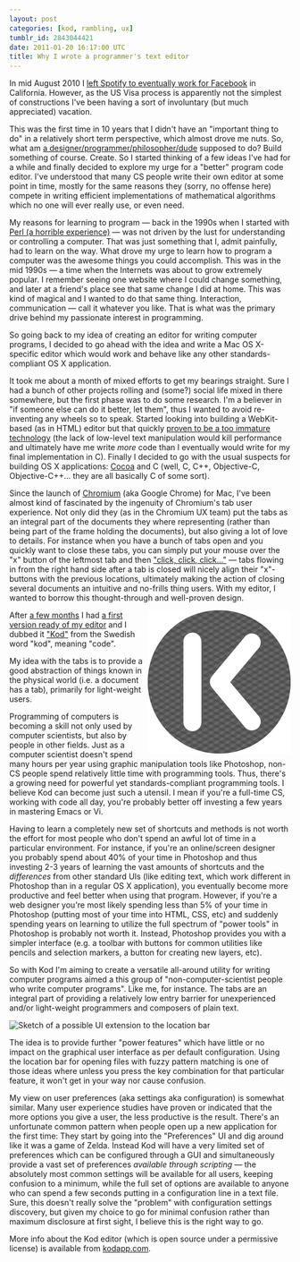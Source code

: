 ```yaml
---
layout: post
categories: [kod, rambling, ux]
tumblr_id: 2843044421  
date: 2011-01-20 16:17:00 UTC
title: Why I wrote a programmer's text editor
---
```


In mid August 2010 I [left Spotify to eventually work for Facebook](http://rsms.me/2010/06/11/moving-on.html) in California. However, as the US Visa process is apparently not the simplest of constructions I've been having a sort of involuntary (but much appreciated) vacation.

This was the first time in 10 years that I didn't have an "important thing to do" in a relatively short term perspective, which almost drove me nuts. So, what am [a designer/programmer/philosopher/dude](http://hunch.se/) supposed to do? Build something of course. Create. So I started thinking of a few ideas I've had for a while and finally decided to explore my urge for a "better" program code editor. I've understood that many CS people write their own editor at some point in time, mostly for the same reasons they (sorry, no offense here) compete in writing efficient implementations of mathematical algorithms which no one will ever really use, or even need.

My reasons for learning to program — back in the 1990s when I started with [Perl (a horrible experience)](http://www.modernperlbooks.com/mt/2011/01/why-you-cant-hire-great-perl-programmers.html) — was not driven by the lust for understanding or controlling a computer. That was just something that I, admit painfully, had to learn on the way. What drove my urge to learn how to program a computer was the awesome things you could accomplish. This was in the mid 1990s — a time when the Internets was about to grow extremely popular. I remember seeing one website where I could change something, and later at a friend's place see that same change I did at home. This was kind of magical and I wanted to do that same thing. Interaction, communication — call it whatever you like. That is what was the primary drive behind my passionate interest in programming.

So going back to my idea of creating an editor for writing computer programs, I decided to go ahead with the idea and write a Mac OS X-specific editor which would work and behave like any other standards-compliant OS X application.

It took me about a month of mixed efforts to get my bearings straight. Sure I had a bunch of other projects rolling and (some?) social life mixed in there somewhere, but the first phase was to do some research. I'm a believer in "if someone else can do it better, let them", thus I wanted to avoid re-inventing any wheels so to speak. Started looking into building a WebKit-based (as in HTML) editor but that quickly [proven to be a too immature technology](http://hunch.se/webkit-editor/) (the lack of low-level text manipulation would kill performance and ultimately have me write _more_ code than I eventually would write for my final implementation in C). Finally I decided to go with the usual suspects for building OS X applications: [Cocoa](http://en.wikipedia.org/wiki/Cocoa_(API)) and C (well, C, C++, Objective-C, Objective-C++... they are all basically C of some sort).

Since the launch of [Chromium](http://www.chromium.org/) (aka Google Chrome) for Mac, I've been almost kind of fascinated by the ingenuity of Chromium's tab user experience. Not only did they (as in the Chromium UX team) put the tabs as an integral part of the documents they where representing (rather than being part of the frame holding the documents), but also giving a lot of love to details. For instance when you have a bunch of tabs open and you quickly want to close these tabs, you can simply put your mouse over the "x" button of the leftmost tab and then ["click, click, click..."](http://www.theinvisibl.com/news/2009/12/08/a-piece-with-a-lot-of-screenshots-about-the-close-tab-behaviour-in-google-chrome/) — tabs flowing in from the right hand side after a tab is closed will nicely align their "x"-buttons with the previous locations, ultimately making the action of closing several documents an intuitive and no-frills thing users. With my editor, I wanted to borrow this thought-through and well-proven design.

[<img src="/res/kodapp-icon-256.png" alt="Kod icon" width="256" height="256" align="right">](http://kodapp.com/)After [a few months](http://rsms.me/2010/11/24/building-some-software-while-the-snow-is-gently.html) I had [a first version ready of my editor](http://rsms.me/2010/12/18/starting-to-take-shape.html) and I dubbed it ["Kod"](http://kodapp.com/) from the Swedish word "kod", meaning "code".

My idea with the tabs is to provide a good abstraction of things known in the physical world (i.e. a document has a tab), primarily for light-weight users.

Programming of computers is becoming a skill not only used by computer scientists, but also by people in other fields. Just as a computer scientist doesn't spend many hours per year using graphic manipulation tools like Photoshop, non-CS people spend relatively little time with programming tools. Thus, there's a growing need for powerful yet standards-compliant programming tools. I believe Kod can become just such a utensil. I mean if you're a full-time CS, working with code all day, you're probably better off investing a few years in mastering Emacs or Vi.

Having to learn a completely new set of shortcuts and methods is not worth the effort for most people who don't spend an awful lot of time in a particular environment. For instance, if you're an online/screen designer you probably spend about 40% of your time in Photoshop and thus investing 2-3 years of learning the vast amounts of shortcuts and the _differences_ from other standard UIs (like editing text, which work different in Photoshop than in a regular OS X application), you eventually become more productive and feel better when using that program. However, if you're a web designer you're most likely spending less than 5% of your time in Photoshop (putting most of your time into HTML, CSS, etc) and suddenly spending years on learning to utilize the full spectrum of "power tools" in Photoshop is probably not worth it. Instead, Photoshop provides you with a simpler interface (e.g. a toolbar with buttons for common utilities like pencils and selection markers, a button for creating new layers, etc).

So with Kod I'm aiming to create a versatile all-around utility for writing computer programs aimed a this group of "non-computer-scientist people who write computer programs". Like me, for instance. The tabs are an integral part of providing a relatively low entry barrier for unexperienced and/or light-weight programmers and composers of plain text.

![Sketch of a possible UI extension to the location bar](http://farm6.static.flickr.com/5244/5373093980_8e17382b2f_o.png)

The idea is to provide further "power features" which have little or no impact on the graphical user interface as per default configuration. Using the location bar for opening files with fuzzy pattern matching is one of those ideas where unless you press the key combination for that particular feature, it won't get in your way nor cause confusion.

My view on user preferences (aka settings aka configuration) is somewhat similar. Many user experience studies have proven or indicated that the more options you give a user, the less productive is the result. There's an unfortunate common pattern when people open up a new application for the first time: They start by going into the "Preferences" UI and dig around like it was a game of Zelda. Instead Kod will have a very limited set of preferences which can be configured through a GUI and simultaneously provide a vast set of preferences _available through scripting_ — the absolutely most common settings will be available for all users, keeping confusion to a minimum, while the full set of options are available to anyone who can spend a few seconds putting in a configuration line in a text file. Sure, this doesn't really solve the "problem" with configuration settings discovery, but given my choice to go for minimal confusion rather than maximum disclosure at first sight, I believe this is the right way to go.

More info about the Kod editor (which is open source under a permissive license) is available from [kodapp.com](http://kodapp.com/).